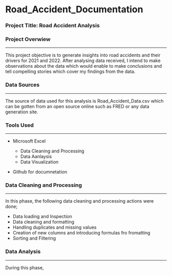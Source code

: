# Road_Accident_Documentation

### Project Title: Road Accident Analysis

### Project Overwiew
---
This project objective is to generate insights into road accidents and their drivers for 2021 and 2022. After analysing data received, I intend to make observations about the data which would enable to make conclusions and tell compelling stories which cover my findings from the data.

### Data Sources
---
The source of data used for this analysis is Road_Accident_Data.csv which can be gotten from an open source online such as FRED or any data generation site.

### Tools Used
---
- Microsoft Excel
   - Data Cleaning and Processing
   - Data Aanlaysis
   - Data Visualization
     
- Github for documnetation

### Data Cleaning and Processing 
---
In this phase, the following data cleaning and processing actions were done;
- Data loading and Inspection
- Data cleaning and formatting
- Handling duplicates and missing values
- Creation of new columns and introducing formulas fro fromatting
- Sorting and Filtering

### Data Analysis
---
During this phase,


